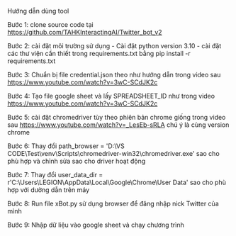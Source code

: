 Hướng dẫn dùng tool

Bước 1: clone source code tại https://github.com/TAHKInteractingAI/Twitter_bot_v2

Bước 2: cài đặt môi trường sử dụng 
        - Cài đặt python version 3.10
        - cài đặt các thư viện cần thiết trong requirements.txt bằng 
                pip install -r requirements.txt
                
Bước 3: Chuẩn bị file credential.json theo như hướng dẫn trong video sau https://www.youtube.com/watch?v=3wC-SCdJK2c

Bước 4: Tạo file google sheet và lấy SPREADSHEET_ID như trong video https://www.youtube.com/watch?v=3wC-SCdJK2c

Bước 5: cài đặt chromedriver tùy theo phiên bản chrome giống trong video sau https://www.youtube.com/watch?v=_LesEb-sRLA chú ý là cùng version chrome

Bước 6: Thay đổi path_browser = 'D:\\VS CODE\\Test\\venv\\Scripts\\chromedriver-win32\\chromedriver.exe' sao cho phù hợp và chỉnh sửa sao cho driver hoạt động

Bước 7: Thay đổi user_data_dir = r'C:\Users\LEGION\AppData\Local\Google\Chrome\User Data' sao cho phù hợp với dường dẫn trên máy

Bước 8: Run file xBot.py sử dụng browser để đăng nhập nick Twitter của mình

Bước 9: Nhập dữ liệu vào google sheet và chạy chương trình
